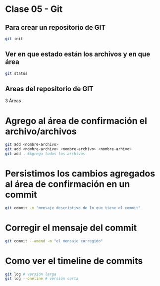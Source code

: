 # Clase 05 - Git

## Para crear un repositorio de GIT

```sh
git init
```

## Ver en que estado están los archivos y en que área

```sh
git status
```

## Areas del repositorio de GIT

3 Áreas

# Agrego al área de confirmación el archivo/archivos

```sh
git add <nombre-archivo>
git add <nombre-archivo> <nombre-archivo> <nombre-arhivo>
git add . #Agrega todos los archivos
```

# Persistimos los cambios agregados al área de confirmación en un commit

```sh
git commit -m "mensaje descriptivo de lo que tiene el commit"
```

# Corregir el mensaje del commit

```sh
git commit --amend -m "el mensaje corregido"
```

# Como ver el timeline de commits

```sh
git log # versión larga
git log --oneline # versión corta
```

